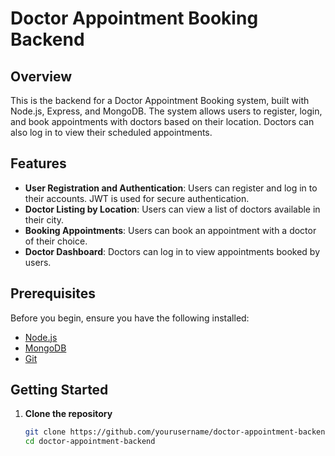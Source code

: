# Doctor Appointment Booking Backend

## Overview

This is the backend for a Doctor Appointment Booking system, built with Node.js, Express, and MongoDB. The system allows users to register, login, and book appointments with doctors based on their location. Doctors can also log in to view their scheduled appointments.

## Features

- **User Registration and Authentication**: Users can register and log in to their accounts. JWT is used for secure authentication.
- **Doctor Listing by Location**: Users can view a list of doctors available in their city.
- **Booking Appointments**: Users can book an appointment with a doctor of their choice.
- **Doctor Dashboard**: Doctors can log in to view appointments booked by users.

## Prerequisites

Before you begin, ensure you have the following installed:

- [Node.js](https://nodejs.org/en/download/)
- [MongoDB](https://www.mongodb.com/try/download/community)
- [Git](https://git-scm.com/downloads)

## Getting Started

1. **Clone the repository**

   ```bash
   git clone https://github.com/yourusername/doctor-appointment-backend.git
   cd doctor-appointment-backend
